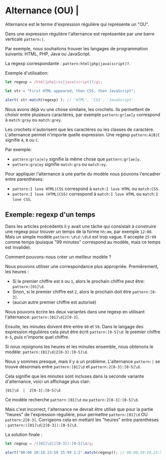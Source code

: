 # Alternance (OU) |

Alternance est le terme d'expression régulière qui représente un "OU".

Dans une expression régulière l'alternance est représentée par une barre verticale `pattern:|`.

Par exemple, nous souhaitons trouver les langages de programmation suivants: HTML, PHP, Java ou JavaScript.

La regexp correspondante : `pattern:html|php|java(script)?`.

Exemple d'utilisation:

```js run
let regexp = /html|php|css|java(script)?/gi;

let str = "First HTML appeared, then CSS, then JavaScript";

alert( str.match(regexp) ); // 'HTML', 'CSS', 'JavaScript'
```

Nous avons déjà vu une chose similaire, les crochets. Ils permettent de choisir entre plusieurs caractères, par exemple `pattern:gr[ae]y` correspond à `match:gray` ou `match:grey`.

Les crochets n'autorisent que les caractères ou les classes de caractère. L'alternance permet n'importe quelle expression. Une regexp `pattern:A|B|C` signifie `A`, `B` ou `C`.

Par exemple:

- `pattern:gr(a|e)y` signifie la même chose que `pattern:gr[ae]y`.
- `pattern:gra|ey` signifie `match:gra` ou `match:ey`.

Pour appliquer l'alternance à une partie du modèle nous pouvons l'encadrer entre parenthèses:
- `pattern:I love HTML|CSS` correspond à `match:I love HTML` ou `match:CSS`.
- `pattern:I love (HTML|CSS)` correspond à `match:I love HTML` ou `match:I love CSS`.

## Exemple: regexp d'un temps

Dans les articles précédents il y avait une tâche qui consistait à construire une regexp pour trouver un temps de la forme `hh:mm`, par exemple `12:00`. Mais un simple modèle `pattern:\d\d:\d\d` est trop vague. Il accepte `25:99` comme temps (puisque "99 minutes" correspond au modèle, mais ce temps est invalide).

Comment pouvons-nous créer un meilleur modèle ?

Nous pouvons utiliser une correspondance plus appropriée. Premièrement, les heures :

- Si le premier chiffre est `0` ou `1`, alors le prochain chiffre peut être: `pattern:[01]\d`.
- Sinon, si le premier chiffre est `2`, alors le prochain doit être `pattern:[0-3]`.
- (aucun autre premier chiffre est autorisé)

Nous pouvons écrire les deux variantes dans une regexp en utilisant l'alternance: `pattern:[01]\d|2[0-3]`.

Ensuite, les minutes doivent être entre `00` et `59`. Dans le langage des expression régulières cela peut être écrit `pattern:[0-5]\d`: le premier chiffre `0-5`, puis n'importe quel chiffre.

Si nous rejoignons les heures et les minutes ensemble, nous obtenons le modèle: `pattern:[01]\d|2[0-3]:[0-5]\d`.

Nous y sommes presque, mais il y a un problème. L'alternance `pattern:|` se trouve désormais entre `pattern:[01]\d` et `pattern:2[0-3]:[0-5]\d`.

Cela signifie que les minutes sont incluses dans la seconde variante d'alternance, voici un affichage plus clair:

```
[01]\d  |  2[0-3]:[0-5]\d
```

Ce modèle recherche `pattern:[01]\d` ou `pattern:2[0-3]:[0-5]\d`.

Mais c'est incorrect, l'alternance ne devrait être utilisé que pour la partie "heures" de l'expression régulière, pour permettre `pattern:[01]\d` OU `pattern:2[0-3]`. Corrigeons cela en mettant les "heures" entre parenthèses : `pattern:([01]\d|2[0-3]):[0-5]\d`.

La solution finale :

```js run
let regexp = /([01]\d|2[0-3]):[0-5]\d/g;

alert("00:00 10:10 23:59 25:99 1:2".match(regexp)); // 00:00,10:10,23:59
```
